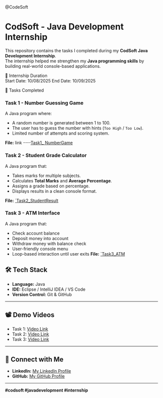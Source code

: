 @CodeSoft
# CodSoft - Java Development Internship  

This repository contains the tasks I completed during my **CodSoft Java Development Internship**.  
The internship helped me strengthen my **Java programming skills** by building real-world console-based applications.  

📅 Internship Duration  
Start Date: 10/08/2025
End Date: 10/09/2025

 📌 Tasks Completed  

### **Task 1 - Number Guessing Game**
A Java program where:
- A random number is generated between 1 to 100.
- The user has to guess the number with hints (`Too High` / `Too Low`).
- Limited number of attempts and scoring system.

**File:** link ----[Task1_ NumberGame]( https://github.com/gaikwadsakshi2004/CodeSoft/blob/main/NumberGame.java)
 
 
 ### **Task 2 - Student Grade Calculator**  
A Java program that:  
- Takes marks for multiple subjects.  
- Calculates **Total Marks** and **Average Percentage**.  
- Assigns a grade based on percentage.  
- Displays results in a clean console format.  

**File:** [`Task2_StudentResult](https://github.com/gaikwadsakshi2004/CodeSoft/blob/main/StudentResult.java)  

 ### **Task 3 - ATM Interface**  
A Java program that:  
- Check account balance  
- Deposit money into account  
- Withdraw money with balance check  
- User-friendly console menu  
- Loop-based interaction until user exits
  **File:** [`Task3_ATM]()

## 🛠️ Tech Stack  
- **Language:** Java  
- **IDE:** Eclipse / IntelliJ IDEA / VS Code  
- **Version Control:** Git & GitHub  

---

## 📽️ Demo Videos  
- Task 1: [Video Link](#)  
- Task 2: [Video Link](#)  
- Task 3: [Video Link](#)  

---

## 🔗 Connect with Me  
- **LinkedIn:** [My LinkedIn Profile](https://www.linkedin.com/in/sakshigaikwad02)  
- **GitHub:** [My GitHub Profile](https://github.com/gaikwadsakshi2004)  

---
**#codsoft #javadevelopment #internship**
